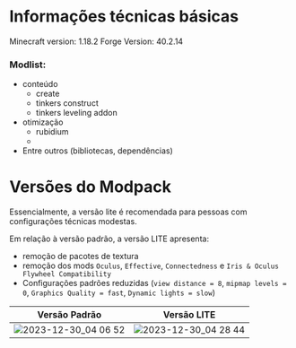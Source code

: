# Informações técnicas básicas

Minecraft version: 1.18.2
Forge Version: 40.2.14

### Modlist:
- conteúdo
  - create
  - tinkers construct
  - tinkers leveling addon
- otimização
  - rubidium
  - 
- Entre outros (bibliotecas, dependências)

# Versões do Modpack
Essencialmente, a versão  lite é recomendada para pessoas com configurações técnicas modestas.

Em relação à versão padrão, a versão LITE apresenta:
  - remoção de pacotes de textura
  - remoção dos mods `Oculus`, `Effective`, `Connectedness` e `Iris & Oculus Flywheel Compatibility`
  - Configurações padrões reduzidas (`view distance = 8`, `mipmap levels = 0`, `Graphics Quality = fast`, `Dynamic lights = slow`)

Versão Padrão             |  Versão LITE
:-------------------------:|:-------------------------:
![2023-12-30_04 06 52](https://github.com/tuthui/Gurizada-Medonha/assets/85002617/9aa30725-6d82-493a-bce1-97cefe7bf719)  |  ![2023-12-30_04 28 44](https://github.com/tuthui/Gurizada-Medonha/assets/85002617/7841fb2e-5640-407e-b5b0-9fecbf7d56ed)



